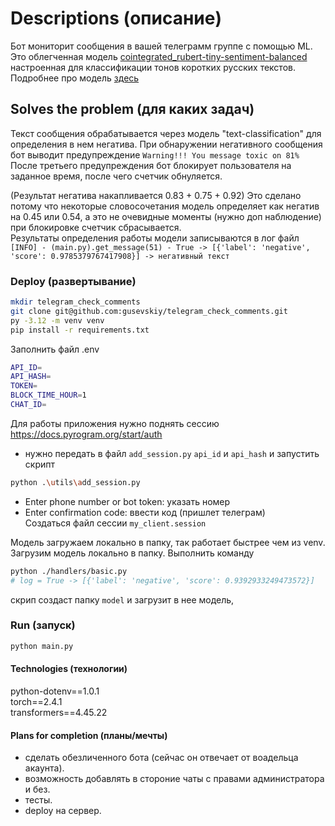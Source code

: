 # Descriptions (описание)

Бот мониторит сообщения в вашей телеграмм группе с помощью ML.  
Это облегченная модель [cointegrated_rubert-tiny-sentiment-balanced](https://huggingface.co/cointegrated/rubert-tiny-sentiment-balanced) настроенная для классификации тонов коротких русских текстов.
Подробнее про модель [здесь](https://huggingface.co/cointegrated/rubert-tiny-sentiment-balanced)

## Solves the problem (для каких задач)

Текст сообщения обрабатывается через модель "text-classification" для определения в нем негатива.
При обнаружении негативного сообщения бот выводит предупреждение `Warning!!! You message toxic on 81%`
После третьего предупреждения бот блокирует пользователя на заданное время, после чего счетчик обнуляется.

(Результат негатива накапливается 0.83 + 0.75 + 0.92) Это сделано потому что некоторые словосочетания модель определяет как негатив на 0.45 или 0.54, а это не очевидные моменты (нужно доп наблюдение) при блокировке счетчик сбрасывается.  
Результаты определения работы модели записываются в лог файл
`[INFO] - (main.py).get_message(51) - True -> [{'label': 'negative', 'score': 0.9785379767417908}] -> негативный текст`

### Deploy (развертывание)

```bash
mkdir telegram_check_comments
git clone git@github.com:gusevskiy/telegram_check_comments.git
py -3.12 -m venv venv
pip install -r requirements.txt
```

Заполнить файл .env

```bash
API_ID=
API_HASH=
TOKEN=
BLOCK_TIME_HOUR=1
CHAT_ID=
```

Для работы приложения нужно поднять сессию https://docs.pyrogram.org/start/auth

- нужно передать в файл `add_session.py` `api_id` и `api_hash` и запустить скрипт

```bash
python .\utils\add_session.py
```

- Enter phone number or bot token: указать номер
- Enter confirmation code: ввести код (пришлет телеграм)  
Создаться файл сессии `my_client.session`

Модель загружаем локально в папку, так работает быстрее чем из venv.  
Загрузим модель локально в папку. Выполнить команду

```bash
python ./handlers/basic.py
# log = True -> [{'label': 'negative', 'score': 0.9392933249473572}]
```
скрип создаст папку `model` и загрузит в нее модель,

### Run (запуск)

```bash
python main.py
```

#### Technologies (технологии)

python-dotenv==1.0.1  
torch==2.4.1  
transformers==4.45.22

#### Plans for completion (планы/мечты)

- сделать обезличенного бота (сейчас он отвечает от воадельца акаунта).
- возможность добавлять в стороние чаты с правами администратора и без.
- тесты.
- deploy на сервер.
